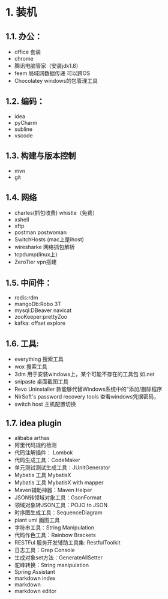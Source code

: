 # 1. 装机

## 1.1. 办公：

- office 套装
- chrome
- 腾讯电脑管家（安装jdk1.8）
- feem 局域网数据传递 可以跨OS
- Chocolatey windows的包管理工具

## 1.2. 编码：

- idea
- pyCharm
- subline
- vscode

## 1.3. 构建与版本控制

- mvn
- git

## 1.4. 网络

- charles(抓包收费)  whistle（免费）
- xshell
- xftp
- postman postwoman
- SwitchHosts (mac上是ihost)
- wiresharke 网络抓包解析
- tcpdump(linux上)
- ZeroTier vpn搭建


## 1.5. 中间件：

- redis:rdm
- mangoDb:Robo 3T
- mysql:DBeaver navicat
- zooKeeper:prettyZoo
- kafka: offset explore

## 1.6. 工具:

- everything 搜索工具
- wox 搜索工具
- 3dm 用于安装windows上，某个可能不存在的工具包 如.net
- snipaste 桌面截图工具
- Revo Uninstaller 款能够代替Windows系统中的“添加/删除程序
- NirSoft's password recovery tools 查看windows凭据密码，
- switch host 主机配置切换

## 1.7. idea plugin

- alibaba arthas
- 阿里代码规约检测
- 代码注解插件： Lombok
- 代码生成工具：CodeMaker
- 单元测试测试生成工具：JUnitGenerator
- Mybatis 工具 MybatisX
- Mybatis 工具 MybatisX with mapper
- Maven辅助神器：Maven Helper
- JSON转领域对象工具：GsonFormat
- 领域对象转JSON工具：POJO to JSON
- 时序图生成工具：SequenceDiagram
- plant uml 画图工具
- 字符串工具：String Manipulation
- 代码作色工具：Rainbow Brackets
- RESTFul 服务开发辅助工具集: RestfulToolkit
- 日志工具：Grep Console
- 生成对象set方法：GenerateAllSetter
- 驼峰转换：String manipulation
- Spring Assistant
- markdown index
- markdown
- markdown editor